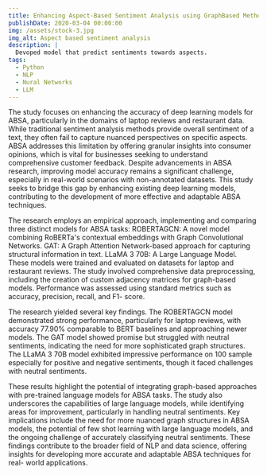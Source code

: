 ```yaml
---
title: Enhancing Aspect-Based Sentiment Analysis using GraphBased Methods and Large Language Model
publishDate: 2020-03-04 00:00:00
img: /assets/stock-3.jpg
img_alt: Aspect based sentiment analysis
description: |
  Devoped model that predict sentiments towards aspects.
tags:
  - Python
  - NLP
  - Nural Networks
  - LLM
---
```


The study focuses on enhancing the accuracy of deep learning models for ABSA,
particularly in the domains of laptop reviews and restaurant data.
While traditional sentiment analysis methods provide overall sentiment of a text, they often fail
to capture nuanced perspectives on specific aspects. ABSA addresses this limitation by offering
granular insights into consumer opinions, which is vital for businesses seeking to understand
comprehensive customer feedback. Despite advancements in ABSA research, improving model
accuracy remains a significant challenge, especially in real-world scenarios with non-annotated
datasets. This study seeks to bridge this gap by enhancing existing deep learning models,
contributing to the development of more effective and adaptable ABSA techniques.

The research employs an empirical approach, implementing and comparing three distinct models
for ABSA tasks: ROBERTAGCN: A novel model combining RoBERTa's contextual embeddings with
Graph Convolutional Networks. GAT: A Graph Attention Network-based approach for capturing
structural information in text. LLaMA 3 70B: A Large Language Model. These models were trained
and evaluated on datasets for laptop and restaurant reviews. The study involved comprehensive
data preprocessing, including the creation of custom adjacency matrices for graph-based models.
Performance was assessed using standard metrics such as accuracy, precision, recall, and F1-
score.

The research yielded several key findings. The ROBERTAGCN model demonstrated strong
performance, particularly for laptop reviews, with accuracy 77.90% comparable to BERT
baselines and approaching newer models. The GAT model showed promise but struggled with
neutral sentiments, indicating the need for more sophisticated graph structures. The LLaMA 3
70B model exhibited impressive performance on 100 sample especially for positive and negative
sentiments, though it faced challenges with neutral sentiments.

These results highlight the potential of integrating graph-based approaches with pre-trained
language models for ABSA tasks. The study also underscores the capabilities of large language
models, while identifying areas for improvement, particularly in handling neutral sentiments. Key
implications include the need for more nuanced graph structures in ABSA models, the potential
of few shot learning with large language models, and the ongoing challenge of accurately
classifying neutral sentiments. These findings contribute to the broader field of NLP and data
science, offering insights for developing more accurate and adaptable ABSA techniques for real-
world applications.


